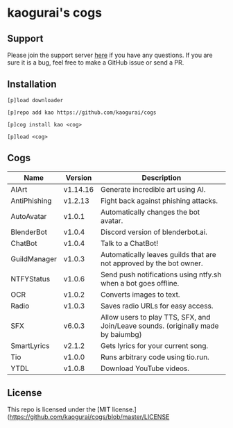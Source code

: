 # kaogurai's cogs

## Support
Please join the support server [here](https://discord.gg/p6ehU9qhg8) if you have any questions. If you are sure it is a bug, feel free to make a GitHub issue or send a PR.

## Installation
```
[p]load downloader

[p]repo add kao https://github.com/kaogurai/cogs

[p]cog install kao <cog>

[p]load <cog>
```

## Cogs
| Name         | Version | Description                                                                       |
|--------------|---------|-----------------------------------------------------------------------------------|
| AIArt        | v1.14.16 | Generate incredible art using AI.                                                |
| AntiPhishing | v1.2.13 | Fight back against phishing attacks.                                              |
| AutoAvatar   | v1.0.1  | Automatically changes the bot avatar.                                             |
| BlenderBot   | v1.0.4  | Discord version of blenderbot.ai.                                                 |
| ChatBot      | v1.0.4  | Talk to a ChatBot!                                                                |
| GuildManager | v1.0.3  | Automatically leaves guilds that are not approved by the bot owner.               |
| NTFYStatus   | v1.0.6  | Send push notifications using ntfy.sh when a bot goes offline.                    |
| OCR          | v1.0.2  | Converts images to text.                                                          |
| Radio        | v1.0.3  | Saves radio URLs for easy access.                                                 |
| SFX          | v6.0.3  | Allow users to play TTS, SFX, and Join/Leave sounds. (originally made by baiumbg) |
| SmartLyrics  | v2.1.2  | Gets lyrics for your current song.                                                |
| Tio          | v1.0.0  | Runs arbitrary code using tio.run.                                                |
| YTDL         | v1.0.8  | Download YouTube videos.                                                          |

## License
This repo is licensed under the [MIT license.](https://github.com/kaogurai/cogs/blob/master/LICENSE
